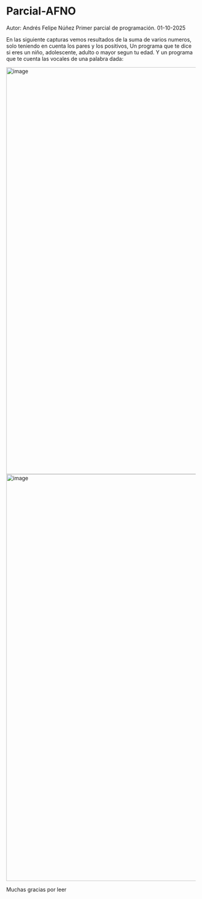 # Parcial-AFNO
Autor: Andrés Felipe Núñez
Primer parcial de programación. 01-10-2025

En las siguiente capturas vemos resultados de la suma de varios numeros, solo teniendo en cuenta los pares y los positivos, Un programa que te dice si eres un niño, adolescente, adulto o mayor segun tu edad. Y un programa que te cuenta las vocales de una palabra dada:

<img width="1918" height="1079" alt="image" src="https://github.com/user-attachments/assets/62f29933-47ef-4365-955d-e7623db37c20" />
<img width="1919" height="1079" alt="image" src="https://github.com/user-attachments/assets/c6b257b2-7350-4115-b0f7-e655b10943a3" />

Muchas gracias por leer


